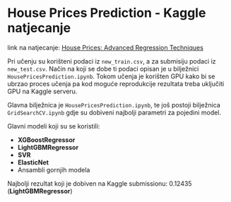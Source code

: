 # House Prices Prediction - Kaggle natjecanje

link na natjecanje: [House Prices: Advanced Regression Techniques](https://www.kaggle.com/c/house-prices-advanced-regression-techniques)

Pri učenju su korišteni podaci iz `new_train.csv`, a za submisiju podaci iz `new_test.csv`. Način na koji se dobe ti podaci opisan je u bilježnici `HousePricesPrediction.ipynb`. Tokom učenja je korišten GPU kako bi se ubrzao proces učenja pa kod moguće reprodukcije rezultata treba uključiti GPU na Kaggle serveru.

Glavna bilježnica je `HousePricesPrediction.ipynb`, te još postoji bilježnica `GridSearchCV.ipynb` gdje su dobiveni najbolji parametri za pojedini model.

Glavni modeli koji su se koristili:
* **XGBoostRegressor**
* **LightGBMRegressor**
* **SVR**
* **ElasticNet**
* Ansambli gornjih modela

Najbolji rezultat koji je dobiven na Kaggle submissionu: 0.12435 (**LightGBMRegressor**)


